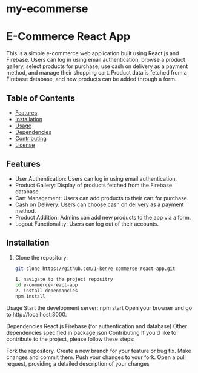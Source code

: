 # my-ecommerse
# E-Commerce React App

This is a simple e-commerce web application built using React.js and Firebase. Users can log in using email authentication, browse a product gallery, select products for purchase, use cash on delivery as a payment method, and manage their shopping cart. Product data is fetched from a Firebase database, and new products can be added through a form.

## Table of Contents

- [Features](#features)
- [Installation](#installation)
- [Usage](#usage)
- [Dependencies](#dependencies)
- [Contributing](#contributing)
- [License](#license)

## Features

- User Authentication: Users can log in using email authentication.
- Product Gallery: Display of products fetched from the Firebase database.
- Cart Management: Users can add products to their cart for purchase.
- Cash on Delivery: Users can choose cash on delivery as a payment method.
- Product Addition: Admins can add new products to the app via a form.
- Logout Functionality: Users can log out of their accounts.

## Installation

1. Clone the repository:

   ```bash
   git clone https://github.com/1-ken/e-commerse-react-app.git

   1. navigate to the project repositry
   cd e-commerce-react-app  
   2. install dependancies
   npm install
Usage
Start the development server:
npm start
Open your browser and go to http://localhost:3000.

Dependencies
React.js
Firebase (for authentication and database)
Other dependencies specified in package.json
Contributing
If you'd like to contribute to the project, please follow these steps:

Fork the repository.
Create a new branch for your feature or bug fix.
Make changes and commit them.
Push your changes to your fork.
Open a pull request, providing a detailed description of your changes

   
